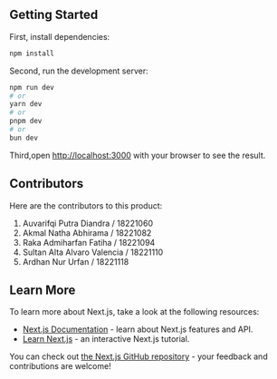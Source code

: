 ## Getting Started

First, install dependencies:

```bash
npm install
```

Second, run the development server:

```bash
npm run dev
# or
yarn dev
# or
pnpm dev
# or
bun dev
```

Third,open [http://localhost:3000](http://localhost:3000) with your browser to see the result.

## Contributors

Here are the contributors to this product:
1. Auvarifqi Putra Diandra / 18221060
2. Akmal Natha Abhirama / 18221082
3. Raka Admiharfan Fatiha / 18221094
4. Sultan Alta Alvaro Valencia / 18221110
5. Ardhan Nur Urfan / 18221118

## Learn More

To learn more about Next.js, take a look at the following resources:

- [Next.js Documentation](https://nextjs.org/docs) - learn about Next.js features and API.
- [Learn Next.js](https://nextjs.org/learn) - an interactive Next.js tutorial.

You can check out [the Next.js GitHub repository](https://github.com/vercel/next.js/) - your feedback and contributions are welcome!
